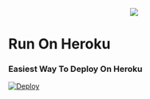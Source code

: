 

<p align="center">
  <img src="https://telegra.ph/file/50a4f6dccef4a0a29cc0d.jpg">
</p>

# Run On Heroku

### Easiest Way To Deploy On Heroku 


[![Deploy](https://www.herokucdn.com/deploy/button.svg)](https://heroku.com/deploy?template=https://github.com/KennedyProject/NaoRobot/)

```

